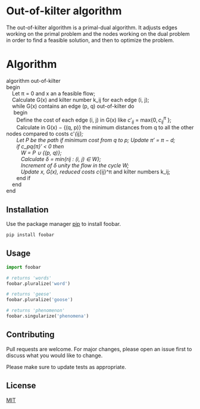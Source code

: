# Out-of-kilter algorithm

The out-of-kilter algorithm is a primal-dual algorithm. It adjusts edges working on the primal problem and the nodes working on the dual problem in order to find a feasible solution, and then to optimize the problem.

# Algorithm
algorithm out-of-kilter\
begin\
&nbsp;&nbsp;&nbsp; Let π = 0 and x an a feasible flow;\
&nbsp;&nbsp;&nbsp; Calculate G(x) and kilter number k_ij for each edge (i, j);\
&nbsp;&nbsp;&nbsp; while G(x) contains an edge (p, q) out-of-kilter do\
&nbsp;&nbsp;&nbsp;&nbsp; begin\
&nbsp;&nbsp;&nbsp;&nbsp;&nbsp;&nbsp; Define the cost of each edge (i, j) in G(x) like $c'_{ij}$ = max{$0, c_{ij}^π$ };\
&nbsp;&nbsp;&nbsp;&nbsp;&nbsp;&nbsp; Calculate in G(x) − {(q, p)} the minimum distances from q to all the other nodes compared to costs c'_{ij};\
&nbsp;&nbsp;&nbsp;&nbsp;&nbsp;&nbsp; Let P be the path if minimum cost from q to p; Update π′ = π − d;\
&nbsp;&nbsp;&nbsp;&nbsp;&nbsp;&nbsp; if c_pq{π}′ < 0 then\
&nbsp;&nbsp;&nbsp;&nbsp;&nbsp;&nbsp;&nbsp;&nbsp;&nbsp; W = P ∪ {(p, q)};\
&nbsp;&nbsp;&nbsp;&nbsp;&nbsp;&nbsp;&nbsp;&nbsp;&nbsp; Calculate δ = min{rij : (i, j) ∈ W};\
&nbsp;&nbsp;&nbsp;&nbsp;&nbsp;&nbsp;&nbsp;&nbsp;&nbsp; Increment of δ unity the flow in the cycle W;\
&nbsp;&nbsp;&nbsp;&nbsp;&nbsp;&nbsp;&nbsp;&nbsp;&nbsp; Update x, G(x), reduced costs c_{ij}^π and kilter numbers k_ij;\
&nbsp;&nbsp;&nbsp;&nbsp;&nbsp;&nbsp; end if\
&nbsp;&nbsp;&nbsp;&nbsp;end\
end

## Installation

Use the package manager [pip](https://pip.pypa.io/en/stable/) to install foobar.

```bash
pip install foobar
```

## Usage

```python
import foobar

# returns 'words'
foobar.pluralize('word')

# returns 'geese'
foobar.pluralize('goose')

# returns 'phenomenon'
foobar.singularize('phenomena')
```

## Contributing

Pull requests are welcome. For major changes, please open an issue first
to discuss what you would like to change.

Please make sure to update tests as appropriate.

## License

[MIT](https://choosealicense.com/licenses/mit/)
